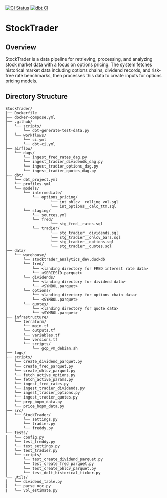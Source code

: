 [![CI Status](https://github.com/thammo4/StockTrader/actions/workflows/ci.yml/badge.svg)](https://github.com/thammo4/StockTrader/actions)
[![dbt CI](https://github.com/thammo4/StockTrader/actions/workflows/dbt-ci.yml/badge.svg)](https://github.com/thammo4/StockTrader/actions/workflows/dbt-ci.yml)
# StockTrader

## Overview

StockTrader is a data pipeline for retrieving, processing, and analyzing stock market data with a focus on options pricing. The system fetches historical market data including options chains, dividend records, and risk-free rate benchmarks, then processes this data to create inputs for options pricing models.

## Directory Structure
```
StockTrader/
├── Dockerfile
├── docker-compose.yml
├── .github/
│   └── scripts/
│       └── dbt-generate-test-data.py
│   └── workflows/
│       └── ci.yml
│       └── dbt-ci.yml
├── airflow/
│   └── dags/
│       └── ingest_fred_rates_dag.py
│       └── ingest_tradier_dividends_dag.py
│       └── ingest_tradier_options_dag.py
│       └── ingest_tradier_quotes_dag.py
├── dbt/
│   └── dbt_project.yml
│   └── profiles.yml
│   └── models/
│       └── intermediate/
│       	└── options_pricing/
│           	    └── int_ohlcv__rolling_vol.sql
│           	    └── int_options__calc_ttm.sql
│       └── staging/
│       	└── sources.yml
│       	└── fred/
│                   └── stg_fred__rates.sql
│       	└── tradier/
│           	    └── stg_tradier__dividends.sql
│           	    └── stg_tradier__ohlcv_bars.sql
│           	    └── stg_tradier__options.sql
│           	    └── stg_tradier__quotes.sql
├── data/
│   └── warehouse/
│       └── stocktrader_analytics_dev.duckdb
│       └── fred/
│           └── <landing directory for FRED interest rate data>
│           └── <SERIESID.parquet>
│       └── dividends/
│           └── <landing directory for dividend data>
│           └── <SYMBOL.parquet>
│       └── options/
│           └── <landing directory for options chain data>
│           └── <SYMBOL.parquet>
│       └── quotes/
│           └── <landing directory for quote data>
│           └── <SYMBOL.parquet>
├── infrastructure/
│   └── terraform/
│       └── main.tf
│       └── outputs.tf
│       └── variables.tf
│       └── versions.tf
│       └── scripts/
│           └── gcp_vm_debian.sh
├── logs/
├── scripts/
│   └── create_dividend_parquet.py
│   └── create_fred_parquet.py
│   └── create_ohlcv_parquet.py
│   └── fetch_active_options.py
│   └── fetch_active_params.py
│   └── ingest_fred_rates.py
│   └── ingest_tradier_dividends.py
│   └── ingest_tradier_options.py
│   └── ingest_tradier_quotes.py
│   └── prep_bopm_data.py
│   └── price_bopm_data.py
├── src/
│   └── StockTrader/
│       └── settings.py
│       └── tradier.py
│       └── freddy.py
└── tests/
│   └── config.py
│   └── test_freddy.py
│   └── test_settings.py
│   └── test_tradier.py
│   └── scripts/
│       └── test_create_dividend_parquet.py
│       └── test_create_fred_parquet.py
│       └── test_create_ohlcv_parquet.py
│       └── test_dolt_historical_ticker.py
└── utils/
│   └── dividend_table.py
|   └── parse_occ.py
|   └── vol_estimate.py
```
